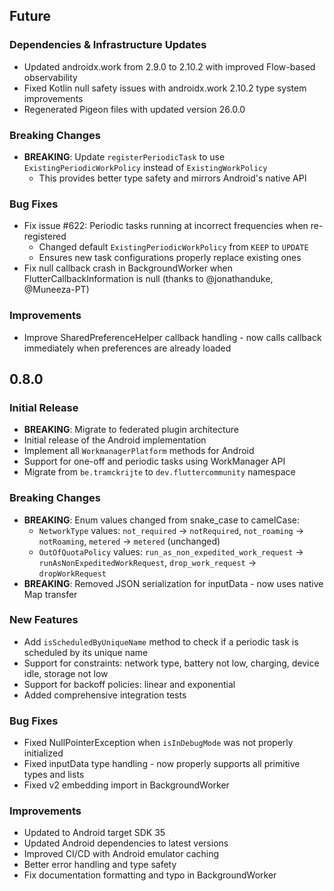 ## Future

### Dependencies & Infrastructure Updates
* Updated androidx.work from 2.9.0 to 2.10.2 with improved Flow-based observability
* Fixed Kotlin null safety issues with androidx.work 2.10.2 type system improvements
* Regenerated Pigeon files with updated version 26.0.0

### Breaking Changes
* **BREAKING**: Update `registerPeriodicTask` to use `ExistingPeriodicWorkPolicy` instead of `ExistingWorkPolicy`
  * This provides better type safety and mirrors Android's native API

### Bug Fixes
* Fix issue #622: Periodic tasks running at incorrect frequencies when re-registered
  * Changed default `ExistingPeriodicWorkPolicy` from `KEEP` to `UPDATE`
  * Ensures new task configurations properly replace existing ones
* Fix null callback crash in BackgroundWorker when FlutterCallbackInformation is null (thanks to @jonathanduke, @Muneeza-PT)

### Improvements
* Improve SharedPreferenceHelper callback handling - now calls callback immediately when preferences are already loaded

## 0.8.0

### Initial Release
* **BREAKING**: Migrate to federated plugin architecture
* Initial release of the Android implementation
* Implement all `WorkmanagerPlatform` methods for Android
* Support for one-off and periodic tasks using WorkManager API
* Migrate from `be.tramckrijte` to `dev.fluttercommunity` namespace

### Breaking Changes
* **BREAKING**: Enum values changed from snake_case to camelCase:
  * `NetworkType` values: `not_required` → `notRequired`, `not_roaming` → `notRoaming`, `metered` → `metered` (unchanged)
  * `OutOfQuotaPolicy` values: `run_as_non_expedited_work_request` → `runAsNonExpeditedWorkRequest`, `drop_work_request` → `dropWorkRequest`
* **BREAKING**: Removed JSON serialization for inputData - now uses native Map transfer

### New Features
* Add `isScheduledByUniqueName` method to check if a periodic task is scheduled by its unique name
* Support for constraints: network type, battery not low, charging, device idle, storage not low
* Support for backoff policies: linear and exponential
* Added comprehensive integration tests

### Bug Fixes
* Fixed NullPointerException when `isInDebugMode` was not properly initialized
* Fixed inputData type handling - now properly supports all primitive types and lists
* Fixed v2 embedding import in BackgroundWorker

### Improvements
* Updated to Android target SDK 35
* Updated Android dependencies to latest versions
* Improved CI/CD with Android emulator caching
* Better error handling and type safety
* Fix documentation formatting and typo in BackgroundWorker